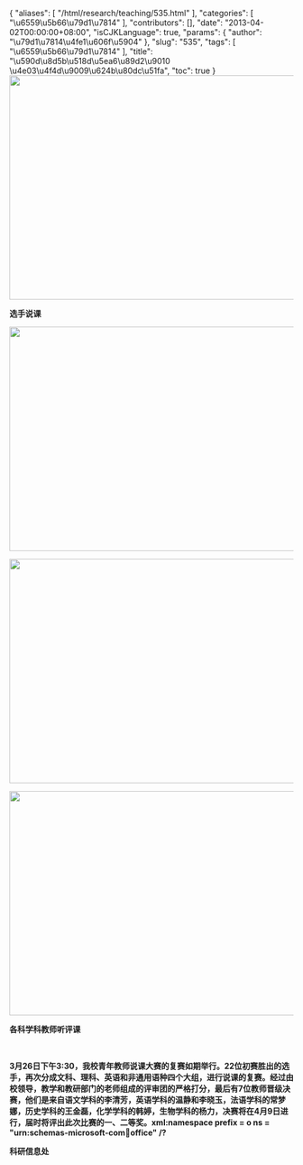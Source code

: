 {
    "aliases": [
        "/html/research/teaching/535.html"
    ],
    "categories": [
        "\u6559\u5b66\u79d1\u7814"
    ],
    "contributors": [],
    "date": "2013-04-02T00:00:00+08:00",
    "isCJKLanguage": true,
    "params": {
        "author": "\u79d1\u7814\u4fe1\u606f\u5904"
    },
    "slug": "535",
    "tags": [
        "\u6559\u5b66\u79d1\u7814"
    ],
    "title": "\u590d\u8d5b\u518d\u5ea6\u89d2\u9010  \u4e03\u4f4d\u9009\u624b\u80dc\u51fa",
    "toc": true
}
**<img
    src="https://cdn.tfls.online/mirror/full/6d9e25313a7c40ad4441bb2718aadad611ced28e.jpg"
    style="display:block;margin-left:auto;margin-right:auto;"
    decoding="async"
    fetchpriority="auto"
    loading="lazy"
    height="397"
    width="600"
/>**

**选手说课**

**<img
    src="https://cdn.tfls.online/mirror/full/e3b2e6db1b8c45eefc00feb3af2d1d948ea3d961.jpg"
    style="display:block;margin-left:auto;margin-right:auto;"
    decoding="async"
    fetchpriority="auto"
    loading="lazy"
    height="397"
    width="600"
/>**

**<img
    src="https://cdn.tfls.online/mirror/full/63d931ff724a6aabb8574d141a5bf5634d18ba33.jpg"
    style="display:block;margin-left:auto;margin-right:auto;"
    decoding="async"
    fetchpriority="auto"
    loading="lazy"
    height="397"
    width="600"
/>**

**<img
    src="https://cdn.tfls.online/mirror/full/e77c078e6fe98a34d6ae768c0143f11d090db0c1.jpg"
    style="display:block;margin-left:auto;margin-right:auto;"
    decoding="async"
    fetchpriority="auto"
    loading="lazy"
    height="397"
    width="600"
/>**

**各科学科教师听评课**

 

**3月26日下午3:30，我校青年教师说课大赛的复赛如期举行。22位初赛胜出的选手，再次分成文科、理科、英语和非通用语种四个大组，进行说课的复赛。经过由校领导，教学和教研部门的老师组成的评审团的严格打分，最后有7位教师晋级决赛，他们是来自语文学科的李清芳，英语学科的温静和李晓玉，法语学科的常梦娜，历史学科的王金磊，化学学科的韩婷，生物学科的杨力，决赛将在4月9日进行，届时将评出此次比赛的一、二等奖。xml:namespace prefix = o ns = "urn:schemas-microsoft-com:office:office" /?**

**科研信息处**

